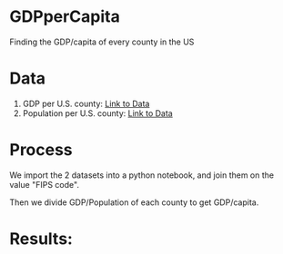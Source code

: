 # GDPperCapita
 Finding the GDP/capita of every county in the US

 # Data
 1. GDP per U.S. county: [Link to Data](https://www.bea.gov/data/gdp/gdp-county-metro-and-other-areas)
 2. Population per U.S. county: [Link to Data](https://www.census.gov/programs-surveys/popest/technical-documentation/research/evaluation-estimates/2020-evaluation-estimates/2010s-counties-total.html)

  # Process

  We import the 2 datasets into a python notebook, and join them on the value "FIPS code".

  Then we divide GDP/Population of each county to get GDP/capita.

  # Results:

  
